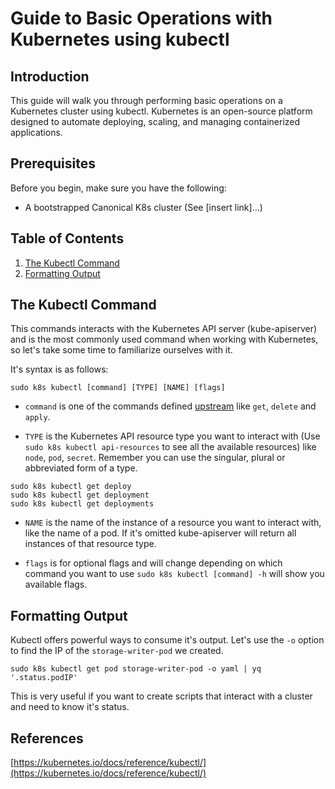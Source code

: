 # Guide to Basic Operations with Kubernetes using kubectl

## Introduction

This guide will walk you through performing basic operations on a Kubernetes
cluster using kubectl. Kubernetes is an open-source platform designed to
automate deploying, scaling, and managing containerized applications.

## Prerequisites

Before you begin, make sure you have the following:

- A bootstrapped Canonical K8s cluster (See [insert link]...)

## Table of Contents

1. [The Kubectl Command](#check-kubernetes-version)
2. [Formatting Output](#formatting-output)

## The Kubectl Command

This commands interacts with the Kubernetes API server (kube-apiserver) and is the most commonly used command when working with Kubernetes, so let's take some time to familiarize ourselves with it.

It's syntax is as follows:

```
sudo k8s kubectl [command] [TYPE] [NAME] [flags]
```

- `command` is one of the commands defined [upstream](https://kubernetes.io/docs/reference/kubectl/generated/) like `get`, `delete` and `apply`.

- `TYPE` is the Kubernetes API resource type you want to interact with (Use `sudo k8s kubectl api-resources` to see all the available resources) like `node`, `pod`, `secret`. Remember you can use the singular, plural or abbreviated form of a type.
```
sudo k8s kubectl get deploy
sudo k8s kubectl get deployment
sudo k8s kubectl get deployments
```

- `NAME` is the name of the instance of a resource you want to interact with, like the name of a pod. If it's omitted kube-apiserver will return all instances of that resource type.

- `flags` is for optional flags and will change depending on which command you want to use `sudo k8s kubectl [command] -h` will show you available flags.

## Formatting Output

Kubectl offers powerful ways to consume it's output. Let's use the `-o` option to find the IP of the `storage-writer-pod` we created.

```
sudo k8s kubectl get pod storage-writer-pod -o yaml | yq '.status.podIP'
```

This is very useful if you want to create scripts that interact with a cluster and need to know it's status.

## References
[https://kubernetes.io/docs/reference/kubectl/](https://kubernetes.io/docs/reference/kubectl/)
